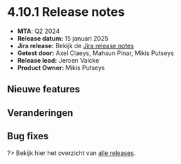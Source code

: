 # 4.10.1 Release notes

* **MTA**: Q2 2024
* **Release datum:** 15 januari 2025
* **Jira release:** Bekijk de [Jira release notes](https://jira.antwerpen.be/secure/ReleaseNote.jspa?projectId=14114&version=15731)
* **Getest door:** Axel Claeys, Mahsun Pinar, Mikis Putseys
* **Release lead:** Jeroen Valcke
* **Product Owner:** Mikis Putseys

## Nieuwe features

## Veranderingen

## Bug fixes

?> Bekijk hier het overzicht van [alle releases](/RELEASE).
